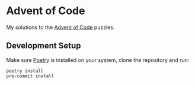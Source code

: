 # Advent of Code

My solutions to the [Advent of Code](https://adventofcode.com/) puzzles.

## Development Setup

Make sure [Poetry](https://python-poetry.org/docs/#installation) is installed
on your system, clone the repository and run:

```shell
poetry install
pre-commit install
```
